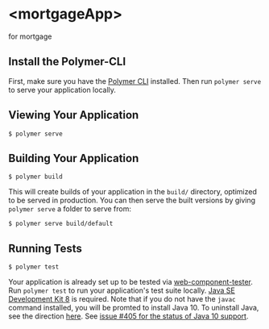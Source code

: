 # \<mortgageApp\>

for mortgage

## Install the Polymer-CLI

First, make sure you have the [Polymer CLI](https://www.npmjs.com/package/polymer-cli) installed. Then run `polymer serve` to serve your application locally.

## Viewing Your Application

```
$ polymer serve
```

## Building Your Application

```
$ polymer build
```

This will create builds of your application in the `build/` directory, optimized to be served in production. You can then serve the built versions by giving `polymer serve` a folder to serve from:

```
$ polymer serve build/default
```

## Running Tests

```
$ polymer test
```

Your application is already set up to be tested via [web-component-tester](https://github.com/Polymer/web-component-tester). Run `polymer test` to run your application's test suite locally. [Java SE Development Kit 8](http://www.oracle.com/technetwork/java/javase/downloads/jdk8-downloads-2133151.html) is required. Note that if you do not have the `javac` command installed, you will be promted to install Java 10. To uninstall Java, see the direction [here](https://www.java.com/en/download/help/mac_uninstall_java.xml). See [issue #405 for the status of Java 10 support](https://github.com/Polymer/tools/issues/405).
